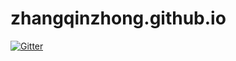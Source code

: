 # zhangqinzhong.github.io

[![Gitter](https://badges.gitter.im/zhangqinzhong-github-io/community.svg)](https://gitter.im/zhangqinzhong-github-io/community?utm_source=badge&utm_medium=badge&utm_campaign=pr-badge&utm_content=badge)